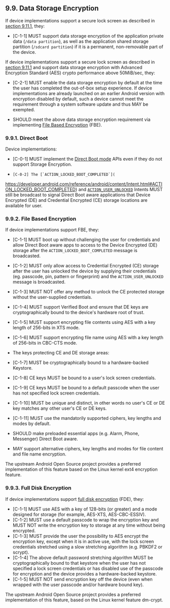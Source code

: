 ## 9.9\. Data Storage Encryption

If device implementations support a secure lock screen as described in
[section 9.11.1](#9_11_1_secure_lock_screen), they:

*   [C-1-1] MUST support data storage encryption of the application private
data (`/data partition`), as well as the application shared storage partition
(`/sdcard partition`) if it is a permanent, non-removable part of the device.

If device implementations support a secure lock screen as described in
[section 9.11.1](#9_11_1_secure_lock_screen) and support data storage
encryption with Advanced Encryption Standard (AES) crypto performance
above 50MiB/sec, they:

*    [C-2-1] MUST enable the data storage encryption by default at the time
the user has completed the out-of-box setup experience. If device
implementations are already launched on an earlier Android version with
encryption disabled by default, such a device cannot meet the requirement
through a system software update and thus MAY be exempted.

*    SHOULD meet the above data storage encryption
requirement via implementing [File Based Encryption](
https://source.android.com/security/encryption/file-based.html) (FBE).

### 9.9.1\. Direct Boot

Device implementations:

*    [C-0-1] MUST implement the [Direct Boot mode](
http://developer.android.com/preview/features/direct-boot.html) APIs even if
they do not support Storage Encryption.

*     [C-0-2] The [`ACTION_LOCKED_BOOT_COMPLETED`](
https://developer.android.com/reference/android/content/Intent.html#ACTION_LOCKED_BOOT_COMPLETED)
and [`ACTION_USER_UNLOCKED`](https://developer.android.com/reference/android/content/Intent.html#ACTION_USER_UNLOCKED)
Intents MUST still be broadcast to signal Direct Boot aware applications that
Device Encrypted (DE) and Credential Encrypted (CE) storage locations are
available for user.

### 9.9.2\. File Based Encryption

If device implementations support FBE, they:

*    [C-1-1] MUST boot up without challenging the user for credentials and
allow Direct Boot aware apps to access to the Device Encrypted (DE) storage
after the `ACTION_LOCKED_BOOT_COMPLETED` message is broadcasted.
*    [C-1-2] MUST only allow access to Credential Encrypted (CE) storage after
the user has unlocked the device by supplying their credentials
(eg. passcode, pin, pattern or fingerprint) and the `ACTION_USER_UNLOCKED`
message is broadcasted.
*    [C-1-3] MUST NOT offer any method to unlock the CE protected storage
without the user-supplied credentials.
*    [C-1-4] MUST support Verified Boot and ensure that DE keys are
cryptographically bound to the device's hardware root of trust.
*    [C-1-5] MUST support encrypting file contents using AES with a key length
of 256-bits in XTS mode.
*    [C-1-6] MUST support encrypting file name using AES with a key length of
256-bits in CBC-CTS mode.

*   The keys protecting CE and DE storage areas:

   *   [C-1-7] MUST be cryptographically bound to a hardware-backed Keystore.
   *   [C-1-8] CE keys MUST be bound to a user's lock screen credentials.
   *   [C-1-9] CE keys MUST be bound to a default passcode when the user has
not specified lock screen credentials.
   *   [C-1-10] MUST be unique and distinct, in other words no user's CE or DE
   key matches any other user's CE or DE keys.

   *    [C-1-11] MUST use the mandatorily supported ciphers, key lengths and
   modes by default.

*    SHOULD make preloaded essential apps (e.g. Alarm, Phone, Messenger)
Direct Boot aware.
*    MAY support alternative ciphers, key lengths and modes for file content
and file name encryption.

The upstream Android Open Source project provides a preferred implementation of
this feature based on the Linux kernel ext4 encryption feature.

### 9.9.3\. Full Disk Encryption

If device implementations support [full disk encryption](
http://source.android.com/devices/tech/security/encryption/index.html)
(FDE), they:

*   [C-1-1] MUST use AES with a key of 128-bits (or greater) and a mode
designed for storage (for example, AES-XTS, AES-CBC-ESSIV).
*   [C-1-2] MUST use a default passcode to wrap the encryption key and
MUST NOT write the encryption key to storage at any time
without being encrypted.
   *   [C-1-3] MUST provide the user the possibility to AES encrypt the
   encryption key, except when it is in active use, with the lock screen
   credentials stretched using a slow stretching algorithm
   (e.g. PBKDF2 or scrypt).
*   [C-1-4] The above default password stretching algorithm MUST be
cryptographically bound to that keystore when the user has not specified a lock
screen credentials or has disabled use of the passcode for encryption and
the device provides a hardware-backed keystore.
*   [C-1-5] MUST NOT send encryption key off the device
(even when wrapped with the user passcode and/or hardware bound key).

The upstream Android Open Source project provides a preferred implementation
of this feature, based on the Linux kernel feature dm-crypt.
